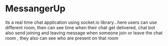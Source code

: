 # MessangerUp
its a real time chat application using socket.io library...here users can use different room, then can see time when their chat get delivered, chat bot also send joining and leaving message when someone join or leave the chat room , they also can see who are present on that room
